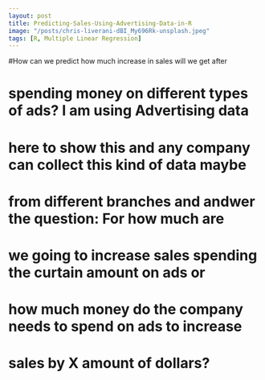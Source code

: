```yaml
---
layout: post
title: Predicting-Sales-Using-Advertising-Data-in-R
image: "/posts/chris-liverani-dBI_My696Rk-unsplash.jpeg"
tags: [R, Multiple Linear Regression]
---
```

#How can we predict how much increase in sales will we get after
# spending money on different types of ads? I am using Advertising data
# here to show this and any company can collect this kind of data maybe 
# from different branches and andwer the question: For how much are 
# we going to increase sales spending the curtain amount on ads or 
# how much money do the company needs to spend on ads to increase
# sales by X amount of dollars? 
